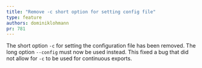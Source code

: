 ```yaml
---
title: "Remove -c short option for setting config file"
type: feature
authors: dominiklohmann
pr: 781
---
```


The short option `-c` for setting the configuration file has been removed. The
long option `--config` must now be used instead. This fixed a bug that did not
allow for `-c` to be used for continuous exports.
